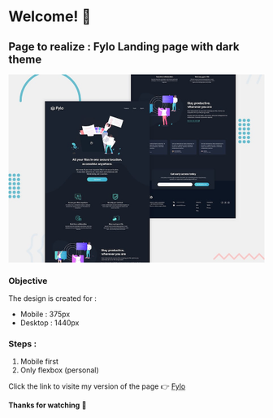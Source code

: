 # Welcome! 👋

## Page to realize : Fylo Landing page with dark theme 
![Design](./assets/design/desktop-preview.jpg)

### Objective 
The design is created for :

 - Mobile : 375px
 - Desktop : 1440px 
### Steps :

 1. Mobile first 
 2. Only flexbox (personal) 
 
Click the link to visite my version of the page :point_right:
[Fylo](https://zakariaselassi.github.io/Fylo/)

**Thanks for watching** 🚀
